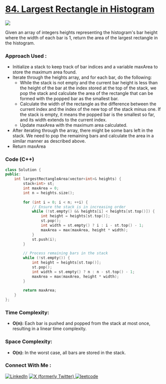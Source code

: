 # [84. Largest Rectangle in Histogram](https://leetcode.com/problems/largest-rectangle-in-histogram/description/)

![](https://badgen.net/badge/Level/Hard/red)

Given an array of integers heights representing the histogram's bar height where the width of each bar is 1, return the area of the largest rectangle in the histogram.

### Approach Used :

-   Initialize a stack to keep track of bar indices and a variable maxArea to store the maximum area found.
-   Iterate through the heights array, and for each bar, do the following:
    -   While the stack is not empty and the current bar height is less than the height of the bar at the index stored at the top of the stack, we pop the stack and calculate the area of the rectangle that can be formed with the popped bar as the smallest bar.
    -   Calculate the width of the rectangle as the difference between the current index and the index of the new top of the stack minus one. If the stack is empty, it means the popped bar is the smallest so far, and its width extends to the current index.
    -   Update maxArea with the maximum area calculated.
-   After iterating through the array, there might be some bars left in the stack. We need to pop the remaining bars and calculate the area in a similar manner as described above.
-   Return maxArea

### Code (C++)

```cpp
class Solution {
public:
    int largestRectangleArea(vector<int>& heights) {
        stack<int> st;
        int maxArea = 0;
        int n = heights.size();
        
        for (int i = 0; i < n; ++i) {
            // Ensure the stack is in increasing order
            while (!st.empty() && heights[i] < heights[st.top()]) {
                int height = heights[st.top()];
                st.pop();
                int width = st.empty() ? i : i - st.top() - 1;
                maxArea = max(maxArea, height * width);
            }
            st.push(i);
        }
        
        // Process remaining bars in the stack
        while (!st.empty()) {
            int height = heights[st.top()];
            st.pop();
            int width = st.empty() ? n : n - st.top() - 1;
            maxArea = max(maxArea, height * width);
        }
        
        return maxArea;
    }
};
```

### Time Complexity:
- **O(n):**  Each bar is pushed and popped from the stack at most once, resulting in a linear time complexity.

### Space Complexity:
- **O(n):** In the worst case, all bars are stored in the stack.


### Connect With Me : 

<a href="https://www.linkedin.com/in/shivam-ray-b4306524a/" target="_blank"><img src="https://img.shields.io/badge/LinkedIn-0077B5?style=for-the-badge&logo=linkedin&logoColor=white" alt="LinkedIn"></a>
<a href="https://x.com/rai_shivam11/" target="_blank"><img src="https://img.shields.io/badge/Twitter-1DA1F2?style=for-the-badge&logo=twitter&logoColor=white" alt="X (formerly Twitter)">
</a>
<a href="https://leetcode.com/u/shrunited0702/" target="_blank"><img src="https://img.shields.io/badge/LeetCode-000000?style=for-the-badge&logo=LeetCode&logoColor=#d16c06" alt="leetcode">
</a>
